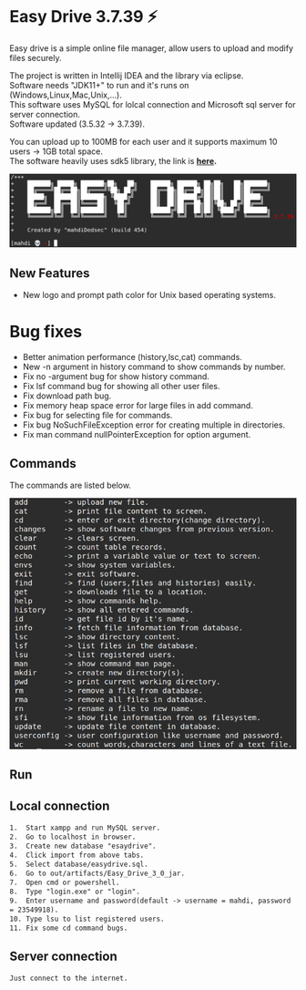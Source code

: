# Easy Drive 3.7.39 ⚡
Easy drive is a simple online file manager, allow users to upload and modify files securely. <br>

The project is written in Intellij IDEA and the library via eclipse. <br>
Software needs "JDK11+" to run and it's runs on (Windows,Linux,Mac,Unix,...). <br>
This software uses MySQL for lolcal connection and Microsoft sql server for server connection. <br>
Software updated (3.5.32 -> 3.7.39).

You can upload up to 100MB for each user and it supports maximum 10 users -> 1GB total space. <br>
The software heavily uses sdk5 library, the link is **[here](https://github.com/mahdiDedsec/SDKLibrary-5.0).**

![ERROR](/shots/title.png)

## New Features

* New logo and prompt path color for Unix based operating systems.

# Bug fixes
* Better animation performance (history,lsc,cat) commands.
* New -n argument in history command to show commands by number.
* Fix no -argument bug for show history command.
* Fix lsf command bug for showing all other user files.
* Fix download path bug.
* Fix memory heap space error for large files in add command.
* Fix bug for selecting file for commands.
* Fix bug NoSuchFileException error for creating multiple in directories.
* Fix man command nullPointerException for option argument.


## Commands

The commands are listed below.

![ERROR](/shots/help.png)

## Run

## Local connection

```
1.  Start xampp and run MySQL server.
2.  Go to localhost in browser.
3.  Create new database "esaydrive".
4.  Click import from above tabs.
5.  Select database/easydrive.sql.
6.  Go to out/artifacts/Easy_Drive_3_0_jar.
7.  Open cmd or powershell.
8.  Type "login.exe" or "login".
9.  Enter username and password(default -> username = mahdi, password = 23549918).
10. Type lsu to list registered users.
11. Fix some cd command bugs.
```

## Server connection

```
Just connect to the internet.
```
